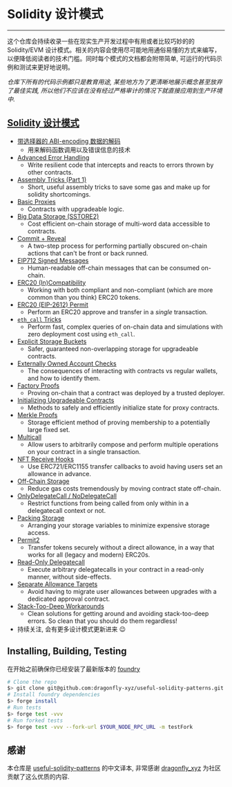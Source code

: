 # Solidity 设计模式
---

这个仓库会持续收录一些在现实生产开发过程中有用或者比较巧妙的的 Solidity/EVM 设计模式。相关的内容会使用尽可能地用通俗易懂的方式来编写，以便降低阅读者的技术门槛。同时每个模式的文档都会附带简单, 可运行的代码示例和测试来更好地说明。

*仓库下所有的代码示例都只是教育用途, 某些地方为了更清晰地展示概念甚至放弃了最佳实践, 所以他们不应该在没有经过严格审计的情况下就直接应用到生产环境中.*


## [Solidity 设计模式](./patterns)
- [带选择器的 ABI-encoding 数据的解码](./patterns/abi-decode-with-selector/)
    - 用来解码函数调用以及错误信息的技术
- [Advanced Error Handling](./patterns/error-handling)
    - Write resilient code that intercepts and reacts to errors thrown by other contracts.
- [Assembly Tricks (Part 1)](./patterns/assembly-tricks-1)
    - Short, useful assembly tricks to save some gas and make up for solidity shortcomings.
- [Basic Proxies](./patterns/basic-proxies)
    - Contracts with upgradeable logic.
- [Big Data Storage (SSTORE2)](./patterns/big-data-storage)
    - Cost efficient on-chain storage of multi-word data accessible to contracts.
- [Commit + Reveal](./patterns/commit-reveal)
    - A two-step process for performing partially obscured on-chain actions that can't be front or back runned.
- [EIP712 Signed Messages](./patterns/eip712-signed-messages)
    - Human-readable off-chain messages that can be consumed on-chain.
- [ERC20 (In)Compatibility](./patterns/erc20-compatibility)
    - Working with both compliant and non-compliant (which are more common than you think) ERC20 tokens.
- [ERC20 (EIP-2612) Permit](./patterns/erc20-permit)
    - Perform an ERC20 approve and transfer in a *single* transaction.
- [`eth_call` Tricks](./patterns/eth_call-tricks)
    - Perform fast, complex queries of on-chain data and simulations with zero deployment cost using `eth_call`.
- [Explicit Storage Buckets](./patterns/explicit-storage-buckets)
    - Safer, guaranteed non-overlapping storage for upgradeable contracts.
- [Externally Owned Account Checks](./patterns/eoa-checks)
    - The consequences of interacting with contracts vs regular wallets, and how to identify them.
- [Factory Proofs](./patterns/factory-proofs)
    - Proving on-chain that a contract was deployed by a trusted deployer.
- [Initializing Upgradeable Contracts](./patterns/initializing-upgradeable-contracts)
    - Methods to safely and efficiently initialize state for proxy contracts.
- [Merkle Proofs](./patterns/merkle-proofs)
    - Storage efficient method of proving membership to a potentially large fixed set.
- [Multicall](./patterns/multicall)
    - Allow users to arbitrarily compose and perform multiple operations on your contract in a single transaction.
- [NFT Receive Hooks](./patterns/nft-receive-hooks)
    - Use ERC721/ERC1155 transfer callbacks to avoid having users set an allowance in advance.
- [Off-Chain Storage](./patterns/off-chain-storage)
    - Reduce gas costs tremendously by moving contract state off-chain.
- [OnlyDelegateCall / NoDelegateCall](./patterns/only-delegatecall-no-delegatecall/)
    - Restrict functions from being called from only within in a delegatecall context or not.
- [Packing Storage](./patterns/packing-storage)
    - Arranging your storage variables to minimize expensive storage access.
- [Permit2](./patterns/permit2)
    - Transfer tokens securely without a direct allowance, in a way that works for all (legacy and modern) ERC20s.
- [Read-Only Delegatecall](./patterns/readonly-delegatecall)
    - Execute arbitrary delegatecalls in your contract in a read-only manner, without side-effects.
- [Separate Allowance Targets](./patterns/separate-allowance-targets/)
    - Avoid having to migrate user allowances between upgrades with a dedicated approval contract.
- [Stack-Too-Deep Workarounds](./patterns/stack-too-deep/)
    - Clean solutions for getting around and avoiding stack-too-deep errors. So clean that you should do them regardless!
- 持续关注, 会有更多设计模式更新进来 😉

## Installing, Building, Testing

在开始之前确保你已经安装了最新版本的 [foundry](https://book.getfoundry.sh/getting-started/installation)

```bash
# Clone the repo
$> git clone git@github.com:dragonfly-xyz/useful-solidity-patterns.git
# Install foundry dependencies
$> forge install
# Run tests
$> forge test -vvv
# Run forked tests
$> forge test -vvv --fork-url $YOUR_NODE_RPC_URL -m testFork
```

## 感谢
本仓库是 [useful-solidity-patterns](https://github.com/dragonfly-xyz/useful-solidity-patterns/tree/main) 的中文译本, 非常感谢 [dragonfly_xyz](https://twitter.com/dragonfly_xyz) 为社区贡献了这么优质的内容.